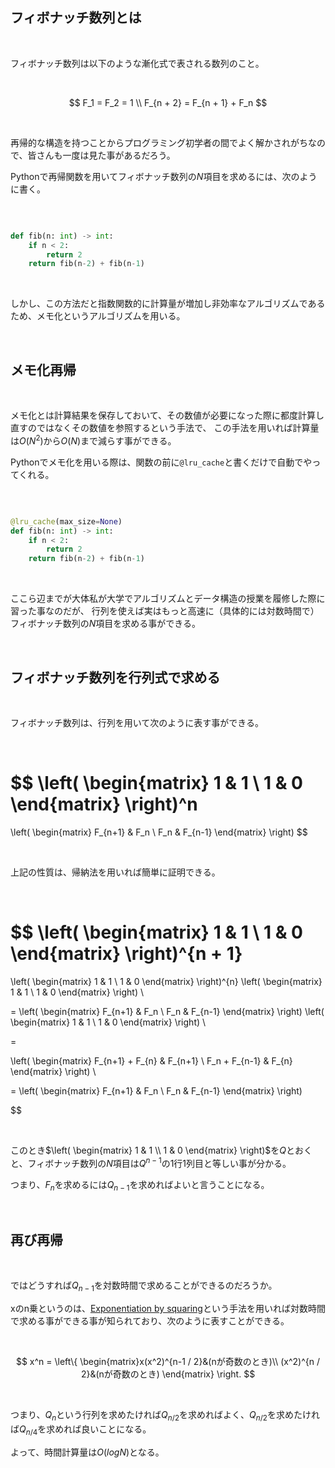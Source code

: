 <script type="text/javascript" async src="https://cdnjs.cloudflare.com/ajax/libs/mathjax/2.7.7/MathJax.js?config=TeX-MML-AM_CHTML">
</script>
<script type="text/x-mathjax-config">
 MathJax.Hub.Config({
 tex2jax: {
 inlineMath: [['$', '$'] ],
 displayMath: [ ['$$','$$'], ["\\[","\\]"] ]
 }
 });
</script>

## フィボナッチ数列とは

</br>

フィボナッチ数列は以下のような漸化式で表される数列のこと。

</br>

$$
F_1 = F_2 = 1 \\
F_{n + 2} = F_{n + 1} + F_n
$$

</br>

再帰的な構造を持つことからプログラミング初学者の間でよく解かされがちなので、皆さんも一度は見た事があるだろう。

Pythonで再帰関数を用いてフィボナッチ数列の$N$項目を求めるには、次のように書く。

</br>

```python

def fib(n: int) -> int:
    if n < 2:
        return 2
    return fib(n-2) + fib(n-1)
```
</br>

しかし、この方法だと指数関数的に計算量が増加し非効率なアルゴリズムであるため、メモ化というアルゴリズムを用いる。

</br>

## メモ化再帰

</br>

メモ化とは計算結果を保存しておいて、その数値が必要になった際に都度計算し直すのではなくその数値を参照するという手法で、
この手法を用いれば計算量は$O(N^2)$から$O(N)$まで減らす事ができる。

Pythonでメモ化を用いる際は、関数の前に`@lru_cache`と書くだけで自動でやってくれる。

</br>

```python

@lru_cache(max_size=None)
def fib(n: int) -> int:
    if n < 2:
        return 2
    return fib(n-2) + fib(n-1)

```

</br>

ここら辺までが大体私が大学でアルゴリズムとデータ構造の授業を履修した際に習った事なのだが、
行列を使えば実はもっと高速に（具体的には対数時間で）フィボナッチ数列の$N$項目を求める事ができる。

</br>

## フィボナッチ数列を行列式で求める

</br>

フィボナッチ数列は、行列を用いて次のように表す事ができる。

</br>

$$
\left(
\begin{matrix} 
1 & 1 \\ 
1 & 0 
\end{matrix}
\right)^n
 = 
\left(
\begin{matrix} 
F_{n+1} & F_n \\ 
F_n & F_{n-1} 
\end{matrix}
\right)
$$

</br>

上記の性質は、帰納法を用いれば簡単に証明できる。

</br>

$$
\left(
\begin{matrix} 
1 & 1 \\ 
1 & 0 
\end{matrix}
\right)^{n + 1}
 = 
\left(
\begin{matrix} 
1 & 1 \\ 
1 & 0 
\end{matrix}
\right)^{n}
\left(
\begin{matrix} 
1 & 1 \\ 
1 & 0 
\end{matrix}
\right) \\

=
\left(
\begin{matrix} 
F_{n+1} & F_n \\ 
F_n & F_{n-1} 
\end{matrix}
\right)
\left(
\begin{matrix} 
1 & 1 \\ 
1 & 0 
\end{matrix}
\right) \\

=

\left(
\begin{matrix} 
F_{n+1} + F_{n} & F_{n+1} \\ 
F_n + F_{n-1} & F_{n} 
\end{matrix}
\right) \\

=
\left(
\begin{matrix} 
F_{n+1} & F_n \\ 
F_n & F_{n-1} 
\end{matrix}
\right)

$$

</br>

このとき$\left(
\begin{matrix} 
1 & 1 \\ 
1 & 0 
\end{matrix}
\right)$を$Q$とおくと、フィボナッチ数列の$N$項目は$Q^{n-1}$の1行1列目と等しい事が分かる。

つまり、$F_n$を求めるには$Q_{n-1}$を求めればよいと言うことになる。

</br>

## 再び再帰

</br>

ではどうすれば$Q_{n-1}$を対数時間で求めることができるのだろうか。

xのn乗というのは、[Exponentiation by squaring](https://en.wikipedia.org/wiki/Exponentiation_by_squaring)という手法を用いれば対数時間で求める事ができる事が知られており、次のように表すことができる。

</br>

$$
x^n = 
\left\{ \begin{matrix}x(x^2)^{n-1 / 2}&(nが奇数のとき)\\ (x^2)^{n / 2}&(nが奇数のとき) \end{matrix} \right.
$$

</br>

つまり、$Q_{n}$という行列を求めたければ$Q_{n / 2}$を求めればよく、$Q_{n / 2}$を求めたければ$Q_{n / 4}$を求めれば良いことになる。

よって、時間計算量は$O(log N)$となる。

